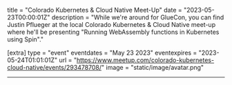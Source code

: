 title = "Colorado Kubernetes & Cloud Native Meet-Up"
date = "2023-05-23T00:00:01Z"
description = "While we're around for GlueCon, you can find Justin Pflueger at the local Colorado Kubernetes & Cloud Native meet-up where he'll be presenting \"Running WebAssembly functions in Kubernetes using Spin\"."

[extra]
type = "event"
eventdates = "May 23 2023"
eventexpires = "2023-05-24T01:01:01Z"
url = "https://www.meetup.com/colorado-kubernetes-cloud-native/events/293478708/"
image = "static/image/avatar.png"

---
